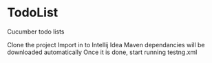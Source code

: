 # TodoList
Cucumber todo lists

Clone the project
Import in to Intellij Idea
Maven dependancies will be downloaded automatically
Once it is done, start running testng.xml
